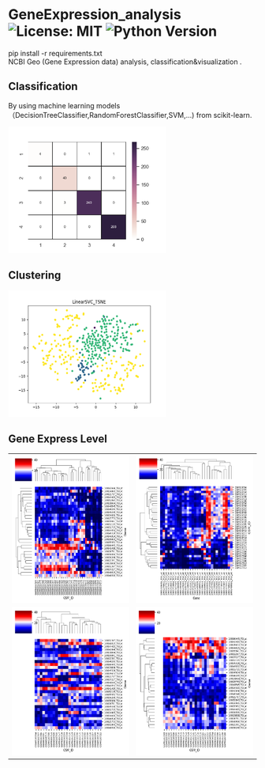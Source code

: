 # GeneExpression_analysis ![License: MIT](https://img.shields.io/badge/License-MIT-blue.svg) ![Python Version](https://img.shields.io/badge/python-v3-blue)
pip install -r requirements.txt <br/>
NCBI Geo (Gene Expression data) analysis, classification&visualization .

## Classification
By using machine learning models（DecisionTreeClassifier,RandomForestClassifier,SVM,...) from scikit-learn.
  
<img src="images/SVM_PCA100.png" width="320" height="256" />

## Clustering
<img src="images/LinearSVC_TSNE.png" width="320" height="256" />

## Gene Express Level
|||
|---|---|
|<img src="images/heatmap/All36.png" width="300" height="300" />|<img src="images/heatmap/All36_T.png" width="300" height="300" />|
|<img src="images/heatmap/Healthy6_LC20_2.png" width="300" height="300" />|<img src="images/heatmap/Healthy6_LC20_3.png" width="300" height="300" />|
